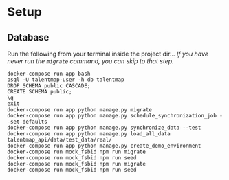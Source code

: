 # Setup

## Database
Run the following from your terminal inside the project dir...
*If you have never run the `migrate` command, you can skip to that step.*
```
docker-compose run app bash
psql -U talentmap-user -h db talentmap
DROP SCHEMA public CASCADE;
CREATE SCHEMA public;
\q
exit
docker-compose run app python manage.py migrate
docker-compose run app python manage.py schedule_synchronization_job --set-defaults
docker-compose run app python manage.py synchronize_data --test
docker-compose run app python manage.py load_all_data talentmap_api/data/test_data/real/
docker-compose run app python manage.py create_demo_environment
docker-compose run mock_fsbid npm run migrate
docker-compose run mock_fsbid npm run seed
docker-compose run mock_fsbid npm run migrate
docker-compose run mock_fsbid npm run seed
```